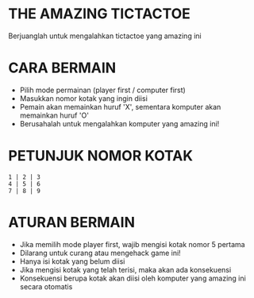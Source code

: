 ﻿# THE AMAZING TICTACTOE
 Berjuanglah untuk mengalahkan tictactoe yang amazing ini

# CARA BERMAIN 
 - Pilih mode permainan (player first / computer first)
 - Masukkan nomor kotak yang ingin diisi
 - Pemain akan memainkan huruf 'X', sementara komputer akan memainkan huruf 'O'
 - Berusahalah untuk mengalahkan komputer yang amazing ini!

# PETUNJUK NOMOR KOTAK 
```
1 | 2 | 3
4 | 5 | 6
7 | 8 | 9
```

# ATURAN BERMAIN 
 - Jika memilih mode player first, wajib mengisi kotak nomor 5 pertama
 - Dilarang untuk curang atau mengehack game ini!
 - Hanya isi kotak yang belum diisi
 - Jika mengisi kotak yang telah terisi, maka akan ada konsekuensi
 - Konsekuensi berupa kotak akan diisi oleh komputer yang amazing ini secara otomatis
